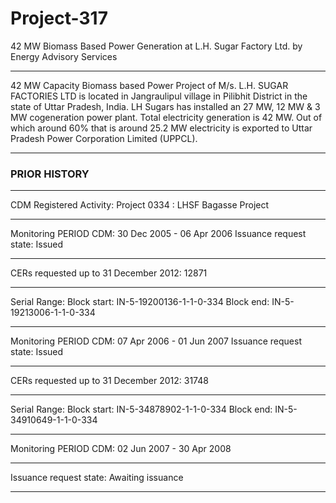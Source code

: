 # Project-317
42 MW Biomass Based Power Generation at L.H. Sugar Factory Ltd. by Energy Advisory Services
____
42 MW Capacity Biomass based Power Project of M/s. L.H. SUGAR FACTORIES LTD is located in Jangraulipul village in Pilibhit District in the state of Uttar Pradesh, India. LH Sugars has installed an 27 MW, 12 MW & 3 MW cogeneration power plant. Total electricity generation is 42 MW. Out of which around 60% that is around 25.2 MW electricity is exported to Uttar Pradesh Power Corporation Limited (UPPCL).
___________________
### PRIOR HISTORY
___________
CDM Registered Activity: Project 0334 : LHSF Bagasse Project
_____________
Monitoring PERIOD CDM: 30 Dec 2005 - 06 Apr 2006
Issuance request state: Issued
_____________
CERs requested up to 31 December 2012: 12871
_____________________
Serial Range: Block start: IN-5-19200136-1-1-0-334      Block end: IN-5-19213006-1-1-0-334
________________________

Monitoring PERIOD CDM: 07 Apr 2006 - 01 Jun 2007 
Issuance request state: Issued
_________________
CERs requested up to 31 December 2012: 31748
__________________
Serial Range: Block start: IN-5-34878902-1-1-0-334      Block end: IN-5-34910649-1-1-0-334
______________________

Monitoring PERIOD CDM: 02 Jun 2007 - 30 Apr 2008 
___________
Issuance request state: Awaiting issuance 
___________
